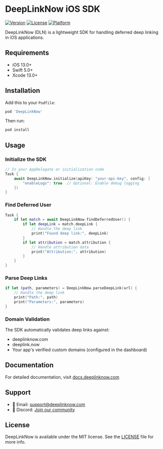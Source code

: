 # DeepLinkNow iOS SDK

[![Version](https://img.shields.io/cocoapods/v/DeepLinkNow.svg?style=flat)](https://cocoapods.org/pods/DeepLinkNow)
[![License](https://img.shields.io/cocoapods/l/DeepLinkNow.svg?style=flat)](https://cocoapods.org/pods/DeepLinkNow)
[![Platform](https://img.shields.io/cocoapods/p/DeepLinkNow.svg?style=flat)](https://cocoapods.org/pods/DeepLinkNow)

DeepLinkNow (DLN) is a lightweight SDK for handling deferred deep linking in iOS applications.

## Requirements

- iOS 13.0+
- Swift 5.0+
- Xcode 13.0+

## Installation

Add this to your `Podfile`:

```ruby
pod 'DeepLinkNow'
```

Then run:

```bash
pod install
```

## Usage

### Initialize the SDK

```swift
// In your AppDelegate or initialization code
Task {
    await DeepLinkNow.initialize(apiKey: "your-api-key", config: [
        "enableLogs": true  // Optional: Enable debug logging
    ])
}
```

### Find Deferred User

```swift
Task {
    if let match = await DeepLinkNow.findDeferredUser() {
        if let deepLink = match.deepLink {
            // Handle the deep link
            print("Found deep link:", deepLink)
        }
        if let attribution = match.attribution {
            // Handle attribution data
            print("Attribution:", attribution)
        }
    }
}
```

### Parse Deep Links

```swift
if let (path, parameters) = DeepLinkNow.parseDeepLink(url) {
    // Handle the deep link
    print("Path:", path)
    print("Parameters:", parameters)
}
```

### Domain Validation

The SDK automatically validates deep links against:

- deeplinknow.com
- deeplink.now
- Your app's verified custom domains (configured in the dashboard)

## Documentation

For detailed documentation, visit [docs.deeplinknow.com](https://docs.deeplinknow.com)

## Support

- 📧 Email: support@deeplinknow.com
- 💬 Discord: [Join our community](https://discord.gg/deeplinknow)

## License

DeepLinkNow is available under the MIT license. See the [LICENSE](LICENSE) file for more info.
